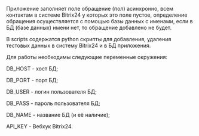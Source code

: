 Приложение заполняет поле обращение (пол) асинхронно, всем контактам в системе Bitrix24 у которых это поле пустое,
определение обращения осуществляется с помощью базы данных с именами, если в БД (базе данных) имени нет, то обращение добавлено
не будет. 

В scripts содержатся python скрипты для добавления, удаления тестовых данных в систему Bitrix24 и в БД приложения.


Для работы необходимы следующие переменные окружения:


DB_HOST - хост БД;


DB_PORT - порт БД;


DB_USER - логин пользователя БД;


DB_PASS - пароль пользователя БД;


DB_NAME - название БД (и её наличие);


API_KEY - Вебхук Bitrix24.
